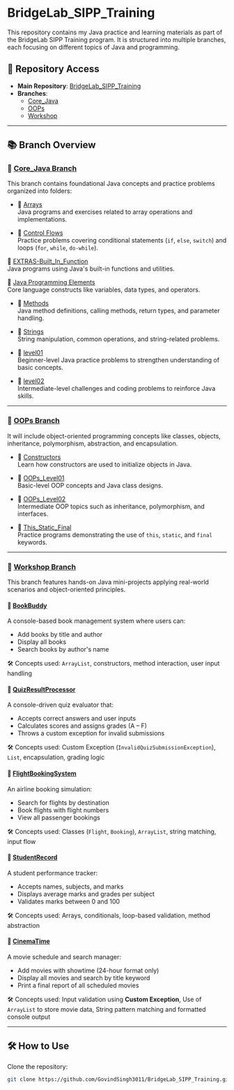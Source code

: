 # BridgeLab_SIPP_Training

This repository contains my Java practice and learning materials as part of the BridgeLab SIPP Training program. It is
structured into multiple branches, each focusing on different topics of Java and programming.

## 🔗 Repository Access

- **Main Repository**: [BridgeLab_SIPP_Training](https://github.com/GovindSingh3011/BridgeLab_SIPP_Training)
- **Branches**:
    - [Core_Java](https://github.com/GovindSingh3011/BridgeLab_SIPP_Training/tree/Core_Java)
    - [OOPs](https://github.com/GovindSingh3011/BridgeLab_SIPP_Training/tree/OOPs)
    - [Workshop](https://github.com/GovindSingh3011/BridgeLab_SIPP_Training/tree/Workshop)

---

## 📚 Branch Overview

### 🔹 [Core_Java Branch](https://github.com/GovindSingh3011/BridgeLab_SIPP_Training/tree/Core_Java)

This branch contains foundational Java concepts and practice problems organized into folders:

- 📁 [Arrays](https://github.com/GovindSingh3011/BridgeLab_SIPP_Training/tree/Core_Java/Arrays)  
  Java programs and exercises related to array operations and implementations.

- 📁 [Control Flows](https://github.com/GovindSingh3011/BridgeLab_SIPP_Training/tree/Core_Java/Control%20Flows)  
  Practice problems covering conditional statements (`if`, `else`, `switch`) and loops (`for`, `while`, `do-while`).

📁 [EXTRAS-Built_In_Function](https://github.com/GovindSingh3011/BridgeLab_SIPP_Training/tree/Core_Java/EXTRAS-Built_In_Function)  
Java programs using Java's built-in functions and utilities.

📁 [Java Programming Elements](https://github.com/GovindSingh3011/BridgeLab_SIPP_Training/tree/Core_Java/Java%20Programming%20Elements)  
Core language constructs like variables, data types, and operators.

- 📁 [Methods](https://github.com/GovindSingh3011/BridgeLab_SIPP_Training/tree/Core_Java/Methods)  
  Java method definitions, calling methods, return types, and parameter handling.

- 📁 [Strings](https://github.com/GovindSingh3011/BridgeLab_SIPP_Training/tree/Core_Java/Strings)  
  String manipulation, common operations, and string-related problems.

- 📁 [level01](https://github.com/GovindSingh3011/BridgeLab_SIPP_Training/tree/Core_Java/level01)  
  Beginner-level Java practice problems to strengthen understanding of basic concepts.

- 📁 [level02](https://github.com/GovindSingh3011/BridgeLab_SIPP_Training/tree/Core_Java/level02)  
  Intermediate-level challenges and coding problems to reinforce Java skills.

---

### 🔹 [OOPs Branch](https://github.com/GovindSingh3011/BridgeLab_SIPP_Training/tree/OOPs)

It will include object-oriented programming concepts like classes, objects, inheritance, polymorphism, abstraction, and
encapsulation.

- 📁 [Constructors](https://github.com/GovindSingh3011/BridgeLab_SIPP_Training/tree/OOPs/Constructors)  
  Learn how constructors are used to initialize objects in Java.

- 📁 [OOPs_Level01](https://github.com/GovindSingh3011/BridgeLab_SIPP_Training/tree/OOPs/OOPs_Level01)  
  Basic-level OOP concepts and Java class designs.

- 📁 [OOPs_Level02](https://github.com/GovindSingh3011/BridgeLab_SIPP_Training/tree/OOPs/OOPs_Level02)  
  Intermediate OOP topics such as inheritance, polymorphism, and interfaces.

- 📁 [This_Static_Final](https://github.com/GovindSingh3011/BridgeLab_SIPP_Training/tree/OOPs/This_Static_Final)  
  Practice programs demonstrating the use of `this`, `static`, and `final` keywords.

---

### 🔹 [Workshop Branch](https://github.com/GovindSingh3011/BridgeLab_SIPP_Training/tree/Workshop)

This branch features hands-on Java mini-projects applying real-world scenarios and object-oriented principles.

#### 🍵 [BookBuddy](https://github.com/GovindSingh3011/BridgeLab_SIPP_Training/blob/Workshop/BookBuddy.java)

A console-based book management system where users can:

- Add books by title and author
- Display all books
- Search books by author's name

🛠️ Concepts used: `ArrayList`, constructors, method interaction, user input handling

#### 🍵️ [QuizResultProcessor](https://github.com/GovindSingh3011/BridgeLab_SIPP_Training/blob/Workshop/QuizResultProcessor.java)

A console-driven quiz evaluator that:

- Accepts correct answers and user inputs
- Calculates scores and assigns grades (A – F)
- Throws a custom exception for invalid submissions

🛠️ Concepts used: Custom Exception (`InvalidQuizSubmissionException`), `List`, encapsulation, grading logic

#### 🍵 [FlightBookingSystem](https://github.com/GovindSingh3011/BridgeLab_SIPP_Training/blob/Workshop/FlightBookingSystem.java)

An airline booking simulation:

- Search for flights by destination
- Book flights with flight numbers
- View all passenger bookings

🛠️ Concepts used: Classes (`Flight`, `Booking`), `ArrayList`, string matching, input flow

#### 🍵 [StudentRecord](https://github.com/GovindSingh3011/BridgeLab_SIPP_Training/blob/Workshop/StudentRecord.java)

A student performance tracker:

- Accepts names, subjects, and marks
- Displays average marks and grades per subject
- Validates marks between 0 and 100

🛠️ Concepts used: Arrays, conditionals, loop-based validation, method abstraction

#### 🍵 [CinemaTime](https://github.com/GovindSingh3011/BridgeLab_SIPP_Training/blob/Workshop/CinemaTime.java)

A movie schedule and search manager:

- Add movies with showtime (24-hour format only)
- Display all movies and search by title keyword
- Print a final report of all scheduled movies

🛠️ Concepts used:
Input validation using **Custom Exception**, Use of `ArrayList` to store movie data, String pattern matching and
formatted console output

---

## 🛠️ How to Use

Clone the repository:

   ```bash
   git clone https://github.com/GovindSingh3011/BridgeLab_SIPP_Training.git
